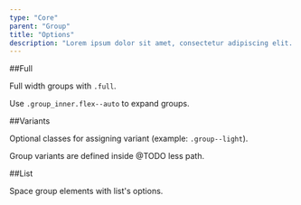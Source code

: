```yaml
---
type: "Core"
parent: "Group"
title: "Options"
description: "Lorem ipsum dolor sit amet, consectetur adipiscing elit. Nunc tempus laoreet leo sit amet iaculis."
---
```


##Full

Full width groups with `.full`.

Use `.group_inner.flex--auto` to expand groups.

<demo>
  <demovanilla src="inline/core/group/options-full-line">
  </demovanilla>
  <demovanilla src="inline/core/group/options-full-stack">
  </demovanilla>
</demo>

##Variants

Optional classes for assigning variant (example: `.group--light`).

<div class="alert">
  <div class="alert_content">
    Group variants are defined inside @TODO less path.
  </div>
</div>

<demo>
  <demovanilla src="inline/core/group/options-variant-line">
  </demovanilla>
  <demovanilla src="inline/core/group/options-variant-stack">
  </demovanilla>
</demo>

##List

Space group elements with list's options.

<demo>
  <demovanilla src="inline/core/group/options-list-line">
  </demovanilla>
  <demovanilla src="inline/core/group/options-list-stack">
  </demovanilla>
</demo>
